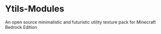 # Ytils-Modules
An open source minimalistic and futuristic utility texture pack for Minecraft Bedrock Edition
